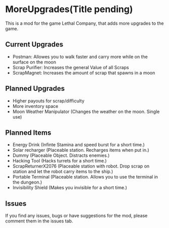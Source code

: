 # MoreUpgrades(Title pending)
This is a mod for the game Lethal Company, that adds more upgrades to the game.

## Current Upgrades
- Postman: Allowes you to walk faster and carry more while on the surface on the moon
- Scrap Purifier: Increases the general Value of all Scraps
- ScrapMagnet: Increases the amount of scrap that spawns in a moon

## Planned Upgrades
- Higher payouts for scrap/difficulty
- More inventory space
- Moon Weather Manipulator (Changes the weather on the moon. Single use)


## Planned Items
- Energy Drink (Infinte Stamina and speed burst for a short time.)
- Solar recharger (Placeable station. Recharges items when put in.)
- Dummy (Placeable Object. Distracts enemies.)
- Hacking Tool (Hacks turrets for a short time.)
- ScrapReturnerX2076 (Placeable station with robot. Drop scrap on station and let the robot carry items to the ship.)
- Portable Terminal (Placeable station. Allows you to use the terminal in the dungeon.)
- Invisibility Shield (Makes you invisible for a short time.)

## Issues
If you find any issues, bugs or have suggestions for the mod, please comment them in the issues tab.

